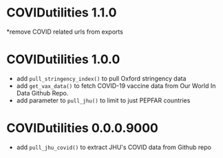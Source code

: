 # COVIDutilities 1.1.0
*remove COVID related urls from exports

# COVIDutilities 1.0.0
* add `pull_stringency_index()` to pull Oxford stringency data
* add `get_vax_data()`  to fetch COVID-19 vaccine data from Our World In Data Github Repo.
* add parameter to `pull_jhu()` to limit to just PEPFAR countries

# COVIDutilities 0.0.0.9000

* add `pull_jhu_covid()` to extract JHU's COVID data from Github repo
